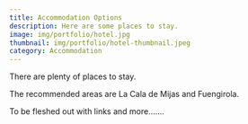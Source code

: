 ```yaml
---
title: Accommodation Options
description: Here are some places to stay.
image: img/portfolio/hotel.jpg
thumbnail: img/portfolio/hotel-thumbnail.jpeg
category: Accommodation
---
```

There are plenty of places to stay. 

The recommended areas are La Cala de Mijas and Fuengirola. 

To be fleshed out with links and more.......